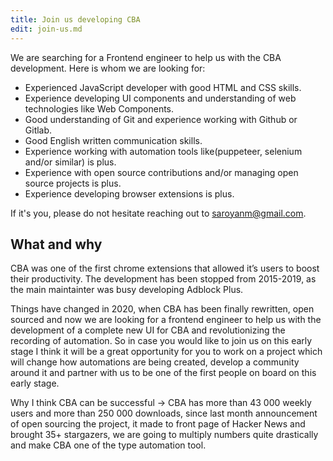```yaml
---
title: Join us developing CBA
edit: join-us.md
---
```


We are searching for a Frontend engineer to help us with the CBA development.
Here is whom we are looking for:

- Experienced JavaScript developer with good HTML and CSS skills.
- Experience developing UI components and understanding of web technologies
  like Web Components.
- Good understanding of Git and experience working with Github or Gitlab.
- Good English written communication skills.
- Experience working with automation tools like(puppeteer, selenium and/or
  similar) is plus.
- Experience with open source contributions and/or managing open source projects
  is plus.
- Experience developing browser extensions is plus.

If it's you, please do not hesitate reaching out to
[saroyanm@gmail.com](mailto:saroyanm@gmail.com).

## What and why

CBA was one of the first chrome extensions that allowed it’s users to boost
their productivity. The development has been stopped from 2015-2019, as the main
maintainter was busy developing Adblock Plus.

Things have changed in 2020, when CBA has been finally rewritten, open sourced
and now we are looking for a frontend engineer to help us with the development
of a complete new UI for CBA and revolutionizing the recording of automation. So
in case you would like to join us on this early stage I think it will be a great
opportunity for you to work on a project which will change how automations are
being created, develop a community around it and partner with us to be one of
the first people on board on this early stage.

Why I think CBA can be successful -> CBA has more than 43 000 weekly users and
more than 250 000 downloads, since last month announcement of open sourcing the
project, it made to front page of Hacker News and brought 35+ stargazers, we are
going to multiply numbers quite drastically and make CBA one of the type
automation tool.
